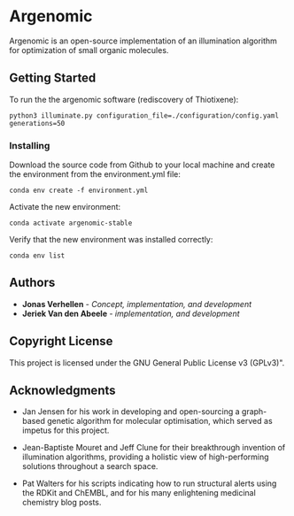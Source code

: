 # Argenomic
Argenomic is  an open-source implementation of an illumination algorithm for optimization of small organic molecules.

## Getting Started

To run the the argenomic software (rediscovery of Thiotixene):
```
python3 illuminate.py configuration_file=./configuration/config.yaml generations=50
```

### Installing

Download the source code from Github to your local machine and create the environment from the environment.yml file:
```
conda env create -f environment.yml
```
Activate the new environment:
```
conda activate argenomic-stable
```
Verify that the new environment was installed correctly:
```
conda env list
```

## Authors

* **Jonas Verhellen** - *Concept, implementation, and development*
* **Jeriek Van den Abeele** - *implementation, and development*

## Copyright License

This project is licensed under the GNU General Public License v3 (GPLv3)".

## Acknowledgments

* Jan Jensen for his work in developing and open-sourcing a graph-based genetic algorithm for molecular optimisation, which served as impetus for this project.

* Jean-Baptiste Mouret and Jeff Clune for their breakthrough invention of illumination algorithms, providing a holistic view of high-performing solutions throughout a search space.  

* Pat Walters for his scripts indicating how to run structural alerts using the RDKit and ChEMBL, and for his many enlightening medicinal chemistry blog posts.
